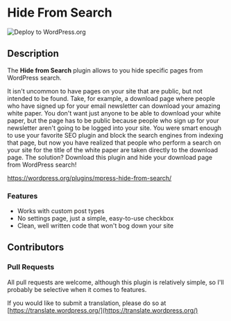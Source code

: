 # Hide From Search

![Deploy to WordPress.org](https://github.com/wpscholar-wp-plugins/hide-from-search/workflows/Deploy%20to%20WordPress.org/badge.svg?branch=master&event=push)

## Description
The **Hide from Search** plugin allows to you hide specific pages from WordPress search.

It isn't uncommon to have pages on your site that are public, but not intended to be found. Take, for example, a download page where people who have signed up for your email newsletter can download your amazing white paper.  You don't want just anyone to be able to download your white paper, but the page has to be public because people who sign up for your newsletter aren't going to be logged into your site.  You were smart enough to use your favorite SEO plugin and block the search engines from indexing that page, but now you have realized that people who perform a search on your site for the title of the white paper are taken directly to the download page.  The solution?  Download this plugin and hide your download page from WordPress search!

https://wordpress.org/plugins/mpress-hide-from-search/

### Features
- Works with custom post types
- No settings page, just a simple, easy-to-use checkbox
- Clean, well written code that won't bog down your site

## Contributors

### Pull Requests
All pull requests are welcome, although this plugin is relatively simple, so I'll probably be selective when it comes to features.

If you would like to submit a translation, please do so at [https://translate.wordpress.org/](https://translate.wordpress.org/)
